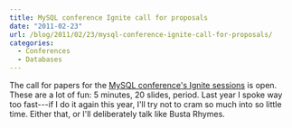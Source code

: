 ```yaml
---
title: MySQL conference Ignite call for proposals
date: "2011-02-23"
url: /blog/2011/02/23/mysql-conference-ignite-call-for-proposals/
categories:
  - Conferences
  - Databases
---
```

The call for papers for the [MySQL conference's Ignite sessions](https://spreadsheets.google.com/a/tangent.org/viewform?hl=en&ndplr=1&formkey=dFdSRHlnM0pYRnRRTjNOSU1mSG93dlE6MQ#gid=0) is open. These are a lot of fun: 5 minutes, 20 slides, period. Last year I spoke way too fast---if I do it again this year, I'll try not to cram so much into so little time. Either that, or I'll deliberately talk like Busta Rhymes.


